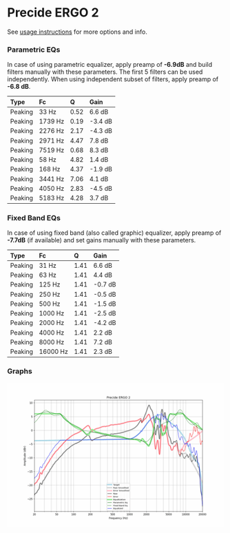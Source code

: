 # Precide ERGO 2
See [usage instructions](https://github.com/jaakkopasanen/AutoEq#usage) for more options and info.

### Parametric EQs
In case of using parametric equalizer, apply preamp of **-6.9dB** and build filters manually
with these parameters. The first 5 filters can be used independently.
When using independent subset of filters, apply preamp of **-6.8 dB**.

| Type    | Fc      |    Q | Gain    |
|:--------|:--------|:-----|:--------|
| Peaking | 33 Hz   | 0.52 | 6.6 dB  |
| Peaking | 1739 Hz | 0.19 | -3.4 dB |
| Peaking | 2276 Hz | 2.17 | -4.3 dB |
| Peaking | 2971 Hz | 4.47 | 7.8 dB  |
| Peaking | 7519 Hz | 0.68 | 8.3 dB  |
| Peaking | 58 Hz   | 4.82 | 1.4 dB  |
| Peaking | 168 Hz  | 4.37 | -1.9 dB |
| Peaking | 3441 Hz | 7.06 | 4.1 dB  |
| Peaking | 4050 Hz | 2.83 | -4.5 dB |
| Peaking | 5183 Hz | 4.28 | 3.7 dB  |

### Fixed Band EQs
In case of using fixed band (also called graphic) equalizer, apply preamp of **-7.7dB**
(if available) and set gains manually with these parameters.

| Type    | Fc       |    Q | Gain    |
|:--------|:---------|:-----|:--------|
| Peaking | 31 Hz    | 1.41 | 6.6 dB  |
| Peaking | 63 Hz    | 1.41 | 4.4 dB  |
| Peaking | 125 Hz   | 1.41 | -0.7 dB |
| Peaking | 250 Hz   | 1.41 | -0.5 dB |
| Peaking | 500 Hz   | 1.41 | -1.5 dB |
| Peaking | 1000 Hz  | 1.41 | -2.5 dB |
| Peaking | 2000 Hz  | 1.41 | -4.2 dB |
| Peaking | 4000 Hz  | 1.41 | 2.2 dB  |
| Peaking | 8000 Hz  | 1.41 | 7.2 dB  |
| Peaking | 16000 Hz | 1.41 | 2.3 dB  |

### Graphs
![](./Precide%20ERGO%202.png)